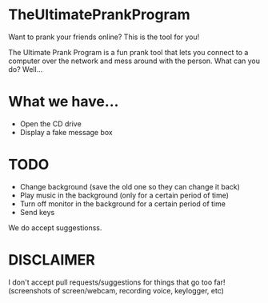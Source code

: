 # TheUltimatePrankProgram
Want to prank your friends online? This is the tool for you!

The Ultimate Prank Program is a fun prank tool that lets you connect to a computer over the network and mess around with the person. What can you do? Well...

# What we have...

- Open the CD drive
- Display a fake message box

# TODO
- Change background (save the old one so they can change it back)
- Play music in the background (only for a certain period of time)
- Turn off monitor in the background for a certain period of time
- Send keys

We do accept suggestionss.

# DISCLAIMER
I don't accept pull requests/suggestions for things that go too far! (screenshots of screen/webcam, recording voice, keylogger, etc)

